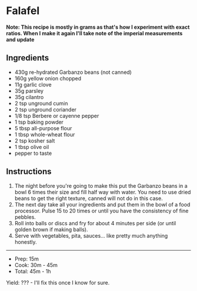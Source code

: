 # Falafel

**Note: This recipe is mostly in grams as that's how I experiment with exact ratios. When I make it again I'll take note of the imperial measurements and update**

## Ingredients

- 430g re-hydrated Garbanzo beans (not canned)
- 160g yellow onion chopped
- 11g garlic clove
- 35g parsley
- 35g cilantro
- 2 tsp unground cumin
- 2 tsp unground coriander
- 1/8 tsp Berbere or cayenne pepper
- 1 tsp baking powder
- 5 tbsp all-purpose flour
- 1 tbsp whole-wheat flour
- 2 tsp kosher salt
- 1 tbsp olive oil
- pepper to taste

## Instructions

1. The night before you're going to make this put the Garbanzo beans in a bowl 6 times their size and fill half way with water. You need to use dried beans to get the right texture, canned will not do in this case.
1. The next day take all your ingredients and put them in the bowl of a food processor. Pulse 15 to 20 times or until you have the consistency of fine pebbles.
1. Roll into balls or discs and fry for about 4 minutes per side (or until golden brown if making balls).
1. Serve with vegetables, pita, sauces... like pretty much anything honestly.

---

- Prep: 15m
- Cook: 30m - 45m
- Total: 45m - 1h

Yield: ??? - I'll fix this once I know for sure.
